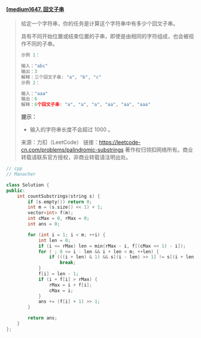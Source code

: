 #### [[medium]647. 回文子串](https://leetcode-cn.com/problems/palindromic-substrings/)

> 给定一个字符串，你的任务是计算这个字符串中有多少个回文子串。
>
> 具有不同开始位置或结束位置的子串，即使是由相同的字符组成，也会被视作不同的子串。
>
> ```python
> 示例 1：
> 
> 输入："abc"
> 输出：3
> 解释：三个回文子串: "a", "b", "c"
> 示例 2：
> 
> 输入："aaa"
> 输出：6
> 解释：6个回文子串: "a", "a", "a", "aa", "aa", "aaa"
> ```
>
> **提示：**
>
> - 输入的字符串长度不会超过 1000 。
>
> 来源：力扣（LeetCode）
> 链接：https://leetcode-cn.com/problems/palindromic-substrings
> 著作权归领扣网络所有。商业转载请联系官方授权，非商业转载请注明出处。



```cpp
// cpp
// Manacher

class Solution {
public:
    int countSubstrings(string s) {
        if (s.empty()) return 0;
        int m = (s.size() << 1) + 1;
        vector<int> f(m);
        int cMax = 0, rMax = 0;
        int ans = 0;

        for (int i = 1; i < m; ++i) {
            int len = 0;
            if (i <= rMax) len = min(rMax - i, f[(cMax << 1) - i]);
            for ( ; 0 <= i - len && i + len < m; ++len) {
                if (((i + len) & 1) && s[(i - len) >> 1] != s[(i + len) >> 1])
                    break;
            }
            f[i] = len - 1;
            if (i + f[i] > rMax) {
                rMax = i + f[i];
                cMax = i;
            }
            ans += (f[i] + 1) >> 1;
        }

        return ans;
    }
};
```

